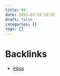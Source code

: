 ```yaml
---
title: 99
date: 2021-01-15 15:57
draft: false
categories: []
tags: []
---
```




# Backlinks

- [inbox](inbox)
